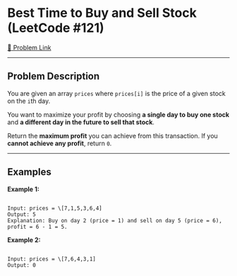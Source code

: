 
#  Best Time to Buy and Sell Stock (LeetCode #121)

[🔗 Problem Link](https://leetcode.com/problems/best-time-to-buy-and-sell-stock/)

---

##  Problem Description

You are given an array `prices` where `prices[i]` is the price of a given stock on the `i`th day.

You want to maximize your profit by choosing **a single day to buy one stock** and **a different day in the future to sell that stock**.

Return the **maximum profit** you can achieve from this transaction. If you **cannot achieve any profit**, return `0`.

---

##  Examples

**Example 1:**
```

Input: prices = \[7,1,5,3,6,4]
Output: 5
Explanation: Buy on day 2 (price = 1) and sell on day 5 (price = 6), profit = 6 - 1 = 5.

```

**Example 2:**
```

Input: prices = \[7,6,4,3,1]
Output: 0
